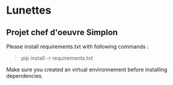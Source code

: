 # Lunettes 
## Projet chef d'oeuvre Simplon

Please install requirements.txt with following commands :  
> pip install -r requirements.txt

Make sure you created an virtual environnement before installing dependencies.
